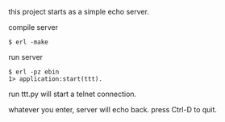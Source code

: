 this project starts as a simple echo server.

compile server

```
$ erl -make
```

run server

```
$ erl -pz ebin
1> application:start(ttt).
```

run ttt.py will start a telnet connection.

whatever you enter, server will echo back. press Ctrl-D to quit.



